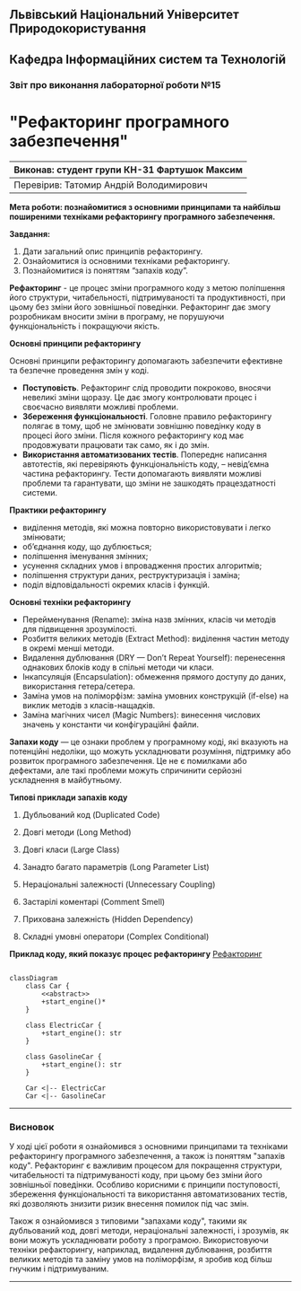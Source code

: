 ## Львівський Національний Університет Природокористування

## Кафедра Інформаційних систем та Технологій

### Звіт про виконання лабораторної роботи №15

# "Рефакторинг програмного забезпечення"

| Виконав: студент групи КН-31 Фартушок Максим |
|----------------------------------------------|
| Перевірив: Татомир Андрій Володимирович      |

**Мета роботи: познайомитися з основними принципами та найбільш
поширеними техніками рефакторингу програмного забезпечення.**

**Завдання:**

1. Дати загальний опис принципів рефакторингу.
2. Ознайомитися із основними техніками рефакторингу.
3. Познайомитися із поняттям “запахів коду”.

**Рефакторинг** - це процес зміни програмного коду з метою поліпшення його структури,
читабельності, підтримуваності та продуктивності, при цьому без зміни його зовнішньої поведінки. Рефакторинг дає змогу
розробникам вносити зміни в програму, не порушуючи функціональність і покращуючи якість.

**Основні принципи рефакторингу**

Основні принципи рефакторингу допомагають забезпечити ефективне та безпечне проведення змін у коді.

- **Поступовість**. Рефакторинг слід проводити покроково, вносячи невеликі зміни щоразу. Це дає змогу контролювати
  процес і
  своєчасно виявляти можливі проблеми.
- **Збереження функціональності**. Головне правило рефакторингу полягає в тому, щоб не змінювати зовнішню поведінку коду
  в
  процесі його зміни. Після кожного рефакторингу код має продовжувати працювати так само, як і до змін.
- **Використання автоматизованих тестів**. Попереднє написання автотестів, які перевіряють функціональність коду, –
  невід’ємна
  частина рефакторингу. Тести допомагають виявляти можливі проблеми та гарантувати, що зміни не зашкодять працездатності
  системи.

**Практики рефакторингу**

- виділення методів, які можна повторно використовувати і легко змінювати;
- об’єднання коду, що дублюється;
- поліпшення іменування змінних;
- усунення складних умов і впровадження простих алгоритмів;
- поліпшення структури даних, реструктуризація і заміна;
- поділ відповідальності окремих класів і функцій.

**Основні техніки рефакторингу**

- Перейменування (Rename): зміна назв змінних, класів чи методів для підвищення зрозумілості.
- Розбиття великих методів (Extract Method): виділення частин методу в окремі менші методи.
- Видалення дублювання (DRY — Don’t Repeat Yourself): перенесення однакових блоків коду в спільні методи чи класи.
- Інкапсуляція (Encapsulation): обмеження прямого доступу до даних, використання гетера/сетера.
- Заміна умов на поліморфізм: заміна умовних конструкцій (if-else) на виклик методів з класів-нащадків.
- Заміна магічних чисел (Magic Numbers): винесення числових значень у константи чи конфігураційні файли.

**Запахи коду** — це ознаки проблем у програмному коді, які вказують на потенційні недоліки, що можуть ускладнювати
розуміння, підтримку або розвиток програмного забезпечення. Це не є помилками або дефектами, але такі проблеми можуть
спричинити серйозні ускладнення в майбутньому.

**Типові приклади запахів коду**

1. Дубльований код (Duplicated Code)

2. Довгі методи (Long Method)

3. Довгі класи (Large Class)

4. Занадто багато параметрів (Long Parameter List)

5. Нераціональні залежності (Unnecessary Coupling)

6. Застарілі коментарі (Comment Smell)

7. Прихована залежність (Hidden Dependency)

8. Складні умовні оператори (Complex Conditional)

**Приклад коду, який показує процес рефакторингу**
[Рефакторинг](main.py)

```mermaid

classDiagram
    class Car {
        <<abstract>>
        +start_engine()*
    }

    class ElectricCar {
        +start_engine(): str
    }

    class GasolineCar {
        +start_engine(): str
    }

    Car <|-- ElectricCar
    Car <|-- GasolineCar

```

---

### Висновок

У ході цієї роботи я ознайомився з основними принципами та техніками рефакторингу програмного забезпечення, а також із
поняттям "запахів коду". Рефакторинг є важливим процесом для покращення структури, читабельності та
підтримуваності коду, при цьому без зміни його зовнішньої поведінки. Особливо корисними є принципи поступовості,
збереження функціональності та використання автоматизованих тестів, які дозволяють знизити ризик внесення помилок під
час змін.

Також я ознайомився з типовими "запахами коду", такими як дубльований код, довгі методи, нераціональні залежності, і
зрозумів, як вони можуть ускладнювати роботу з програмою. Використовуючи техніки рефакторингу, наприклад, видалення
дублювання, розбиття великих методів та заміну умов на поліморфізм, я зробив код більш гнучким і
підтримуваним.

---
